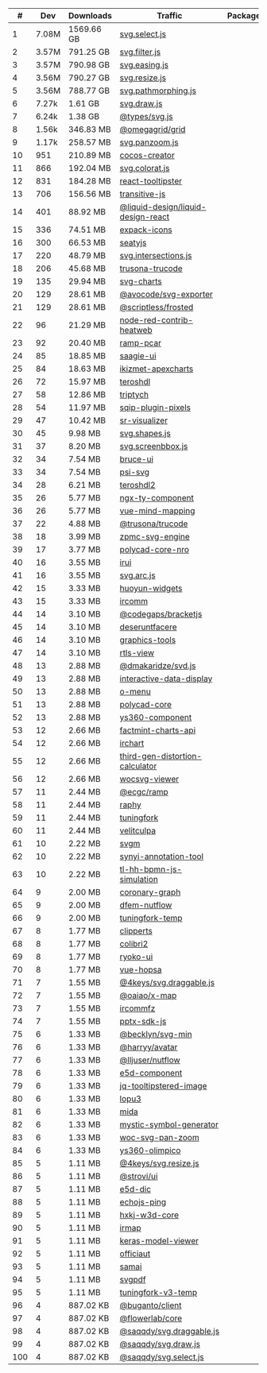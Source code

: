 | # | Dev | Downloads | Traffic | Package |
|---|---|---|---|---|
| 1   | 7.08M | 1569.66 GB | [svg.select.js](https://npmjs.com/svg.select.js) |
| 2   | 3.57M |  791.25 GB | [svg.filter.js](https://npmjs.com/svg.filter.js) |
| 3   | 3.57M |  790.98 GB | [svg.easing.js](https://npmjs.com/svg.easing.js) |
| 4   | 3.56M |  790.27 GB | [svg.resize.js](https://npmjs.com/svg.resize.js) |
| 5   | 3.56M |  788.77 GB | [svg.pathmorphing.js](https://npmjs.com/svg.pathmorphing.js) |
| 6   | 7.27k |    1.61 GB | [svg.draw.js](https://npmjs.com/svg.draw.js) |
| 7   | 6.24k |    1.38 GB | [@types/svg.js](https://npmjs.com/@types/svg.js) |
| 8   | 1.56k |  346.83 MB | [@omegagrid/grid](https://npmjs.com/@omegagrid/grid) |
| 9   | 1.17k |  258.57 MB | [svg.panzoom.js](https://npmjs.com/svg.panzoom.js) |
| 10  |   951 |  210.89 MB | [cocos-creator](https://npmjs.com/cocos-creator) |
| 11  |   866 |  192.04 MB | [svg.colorat.js](https://npmjs.com/svg.colorat.js) |
| 12  |   831 |  184.28 MB | [react-tooltipster](https://npmjs.com/react-tooltipster) |
| 13  |   706 |  156.56 MB | [transitive-js](https://npmjs.com/transitive-js) |
| 14  |   401 |   88.92 MB | [@liquid-design/liquid-design-react](https://npmjs.com/@liquid-design/liquid-design-react) |
| 15  |   336 |   74.51 MB | [expack-icons](https://npmjs.com/expack-icons) |
| 16  |   300 |   66.53 MB | [seatyjs](https://npmjs.com/seatyjs) |
| 17  |   220 |   48.79 MB | [svg.intersections.js](https://npmjs.com/svg.intersections.js) |
| 18  |   206 |   45.68 MB | [trusona-trucode](https://npmjs.com/trusona-trucode) |
| 19  |   135 |   29.94 MB | [svg-charts](https://npmjs.com/svg-charts) |
| 20  |   129 |   28.61 MB | [@avocode/svg-exporter](https://npmjs.com/@avocode/svg-exporter) |
| 21  |   129 |   28.61 MB | [@scriptless/frosted](https://npmjs.com/@scriptless/frosted) |
| 22  |    96 |   21.29 MB | [node-red-contrib-heatweb](https://npmjs.com/node-red-contrib-heatweb) |
| 23  |    92 |   20.40 MB | [ramp-pcar](https://npmjs.com/ramp-pcar) |
| 24  |    85 |   18.85 MB | [saagie-ui](https://npmjs.com/saagie-ui) |
| 25  |    84 |   18.63 MB | [ikizmet-apexcharts](https://npmjs.com/ikizmet-apexcharts) |
| 26  |    72 |   15.97 MB | [teroshdl](https://npmjs.com/teroshdl) |
| 27  |    58 |   12.86 MB | [triptych](https://npmjs.com/triptych) |
| 28  |    54 |   11.97 MB | [sqip-plugin-pixels](https://npmjs.com/sqip-plugin-pixels) |
| 29  |    47 |   10.42 MB | [sr-visualizer](https://npmjs.com/sr-visualizer) |
| 30  |    45 |    9.98 MB | [svg.shapes.js](https://npmjs.com/svg.shapes.js) |
| 31  |    37 |    8.20 MB | [svg.screenbbox.js](https://npmjs.com/svg.screenbbox.js) |
| 32  |    34 |    7.54 MB | [bruce-ui](https://npmjs.com/bruce-ui) |
| 33  |    34 |    7.54 MB | [psi-svg](https://npmjs.com/psi-svg) |
| 34  |    28 |    6.21 MB | [teroshdl2](https://npmjs.com/teroshdl2) |
| 35  |    26 |    5.77 MB | [ngx-ty-component](https://npmjs.com/ngx-ty-component) |
| 36  |    26 |    5.77 MB | [vue-mind-mapping](https://npmjs.com/vue-mind-mapping) |
| 37  |    22 |    4.88 MB | [@trusona/trucode](https://npmjs.com/@trusona/trucode) |
| 38  |    18 |    3.99 MB | [zpmc-svg-engine](https://npmjs.com/zpmc-svg-engine) |
| 39  |    17 |    3.77 MB | [polycad-core-nro](https://npmjs.com/polycad-core-nro) |
| 40  |    16 |    3.55 MB | [irui](https://npmjs.com/irui) |
| 41  |    16 |    3.55 MB | [svg.arc.js](https://npmjs.com/svg.arc.js) |
| 42  |    15 |    3.33 MB | [huoyun-widgets](https://npmjs.com/huoyun-widgets) |
| 43  |    15 |    3.33 MB | [ircomm](https://npmjs.com/ircomm) |
| 44  |    14 |    3.10 MB | [@codegaps/bracketjs](https://npmjs.com/@codegaps/bracketjs) |
| 45  |    14 |    3.10 MB | [deseruntfacere](https://npmjs.com/deseruntfacere) |
| 46  |    14 |    3.10 MB | [graphics-tools](https://npmjs.com/graphics-tools) |
| 47  |    14 |    3.10 MB | [rtls-view](https://npmjs.com/rtls-view) |
| 48  |    13 |    2.88 MB | [@dmakaridze/svd.js](https://npmjs.com/@dmakaridze/svd.js) |
| 49  |    13 |    2.88 MB | [interactive-data-display](https://npmjs.com/interactive-data-display) |
| 50  |    13 |    2.88 MB | [o-menu](https://npmjs.com/o-menu) |
| 51  |    13 |    2.88 MB | [polycad-core](https://npmjs.com/polycad-core) |
| 52  |    13 |    2.88 MB | [ys360-component](https://npmjs.com/ys360-component) |
| 53  |    12 |    2.66 MB | [factmint-charts-api](https://npmjs.com/factmint-charts-api) |
| 54  |    12 |    2.66 MB | [irchart](https://npmjs.com/irchart) |
| 55  |    12 |    2.66 MB | [third-gen-distortion-calculator](https://npmjs.com/third-gen-distortion-calculator) |
| 56  |    12 |    2.66 MB | [wocsvg-viewer](https://npmjs.com/wocsvg-viewer) |
| 57  |    11 |    2.44 MB | [@ecgc/ramp](https://npmjs.com/@ecgc/ramp) |
| 58  |    11 |    2.44 MB | [raphy](https://npmjs.com/raphy) |
| 59  |    11 |    2.44 MB | [tuningfork](https://npmjs.com/tuningfork) |
| 60  |    11 |    2.44 MB | [velitculpa](https://npmjs.com/velitculpa) |
| 61  |    10 |    2.22 MB | [svgm](https://npmjs.com/svgm) |
| 62  |    10 |    2.22 MB | [synyi-annotation-tool](https://npmjs.com/synyi-annotation-tool) |
| 63  |    10 |    2.22 MB | [tl-hh-bpmn-js-simulation](https://npmjs.com/tl-hh-bpmn-js-simulation) |
| 64  |     9 |    2.00 MB | [coronary-graph](https://npmjs.com/coronary-graph) |
| 65  |     9 |    2.00 MB | [dfem-nutflow](https://npmjs.com/dfem-nutflow) |
| 66  |     9 |    2.00 MB | [tuningfork-temp](https://npmjs.com/tuningfork-temp) |
| 67  |     8 |    1.77 MB | [clipperts](https://npmjs.com/clipperts) |
| 68  |     8 |    1.77 MB | [colibri2](https://npmjs.com/colibri2) |
| 69  |     8 |    1.77 MB | [ryoko-ui](https://npmjs.com/ryoko-ui) |
| 70  |     8 |    1.77 MB | [vue-hopsa](https://npmjs.com/vue-hopsa) |
| 71  |     7 |    1.55 MB | [@4keys/svg.draggable.js](https://npmjs.com/@4keys/svg.draggable.js) |
| 72  |     7 |    1.55 MB | [@oaiao/x-map](https://npmjs.com/@oaiao/x-map) |
| 73  |     7 |    1.55 MB | [ircommfz](https://npmjs.com/ircommfz) |
| 74  |     7 |    1.55 MB | [pptx-sdk-js](https://npmjs.com/pptx-sdk-js) |
| 75  |     6 |    1.33 MB | [@becklyn/svg-min](https://npmjs.com/@becklyn/svg-min) |
| 76  |     6 |    1.33 MB | [@harryy/avatar](https://npmjs.com/@harryy/avatar) |
| 77  |     6 |    1.33 MB | [@lljuser/nutflow](https://npmjs.com/@lljuser/nutflow) |
| 78  |     6 |    1.33 MB | [e5d-component](https://npmjs.com/e5d-component) |
| 79  |     6 |    1.33 MB | [jq-tooltipstered-image](https://npmjs.com/jq-tooltipstered-image) |
| 80  |     6 |    1.33 MB | [lopu3](https://npmjs.com/lopu3) |
| 81  |     6 |    1.33 MB | [mida](https://npmjs.com/mida) |
| 82  |     6 |    1.33 MB | [mystic-symbol-generator](https://npmjs.com/mystic-symbol-generator) |
| 83  |     6 |    1.33 MB | [woc-svg-pan-zoom](https://npmjs.com/woc-svg-pan-zoom) |
| 84  |     6 |    1.33 MB | [ys360-olimpico](https://npmjs.com/ys360-olimpico) |
| 85  |     5 |    1.11 MB | [@4keys/svg.resize.js](https://npmjs.com/@4keys/svg.resize.js) |
| 86  |     5 |    1.11 MB | [@strovi/ui](https://npmjs.com/@strovi/ui) |
| 87  |     5 |    1.11 MB | [e5d-dic](https://npmjs.com/e5d-dic) |
| 88  |     5 |    1.11 MB | [echojs-ping](https://npmjs.com/echojs-ping) |
| 89  |     5 |    1.11 MB | [hxkj-w3d-core](https://npmjs.com/hxkj-w3d-core) |
| 90  |     5 |    1.11 MB | [irmap](https://npmjs.com/irmap) |
| 91  |     5 |    1.11 MB | [keras-model-viewer](https://npmjs.com/keras-model-viewer) |
| 92  |     5 |    1.11 MB | [officiaut](https://npmjs.com/officiaut) |
| 93  |     5 |    1.11 MB | [samai](https://npmjs.com/samai) |
| 94  |     5 |    1.11 MB | [svgpdf](https://npmjs.com/svgpdf) |
| 95  |     5 |    1.11 MB | [tuningfork-v3-temp](https://npmjs.com/tuningfork-v3-temp) |
| 96  |     4 |  887.02 KB | [@buganto/client](https://npmjs.com/@buganto/client) |
| 97  |     4 |  887.02 KB | [@flowerlab/core](https://npmjs.com/@flowerlab/core) |
| 98  |     4 |  887.02 KB | [@saqqdy/svg.draggable.js](https://npmjs.com/@saqqdy/svg.draggable.js) |
| 99  |     4 |  887.02 KB | [@saqqdy/svg.draw.js](https://npmjs.com/@saqqdy/svg.draw.js) |
| 100 |     4 |  887.02 KB | [@saqqdy/svg.select.js](https://npmjs.com/@saqqdy/svg.select.js) |
